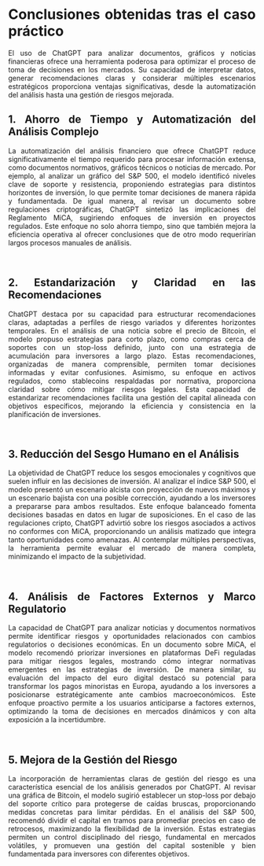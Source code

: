 <div align="justify">

# Conclusiones obtenidas tras el caso práctico

El uso de ChatGPT para analizar documentos, gráficos y noticias financieras ofrece una herramienta poderosa para optimizar el proceso de toma de decisiones en los mercados. Su capacidad de interpretar datos, generar recomendaciones claras y considerar múltiples escenarios estratégicos proporciona ventajas significativas, desde la automatización del análisis hasta una gestión de riesgos mejorada.

## 1. Ahorro de Tiempo y Automatización del Análisis Complejo

La automatización del análisis financiero que ofrece ChatGPT reduce significativamente el tiempo requerido para procesar información extensa, como documentos normativos, gráficos técnicos o noticias de mercado. Por ejemplo, al analizar un gráfico del S&P 500, el modelo identificó niveles clave de soporte y resistencia, proponiendo estrategias para distintos horizontes de inversión, lo que permite tomar decisiones de manera rápida y fundamentada. De igual manera, al revisar un documento sobre regulaciones criptográficas, ChatGPT sintetizó las implicaciones del Reglamento MiCA, sugiriendo enfoques de inversión en proyectos regulados. Este enfoque no solo ahorra tiempo, sino que también mejora la eficiencia operativa al ofrecer conclusiones que de otro modo requerirían largos procesos manuales de análisis.

<br>

## 2. Estandarización y Claridad en las Recomendaciones
ChatGPT destaca por su capacidad para estructurar recomendaciones claras, adaptadas a perfiles de riesgo variados y diferentes horizontes temporales. En el análisis de una noticia sobre el precio de Bitcoin, el modelo propuso estrategias para corto plazo, como compras cerca de soportes con un stop-loss definido, junto con una estrategia de acumulación para inversores a largo plazo. Estas recomendaciones, organizadas de manera comprensible, permiten tomar decisiones informadas y evitar confusiones. Asimismo, su enfoque en activos regulados, como stablecoins respaldadas por normativa, proporciona claridad sobre cómo mitigar riesgos legales. Esta capacidad de estandarizar recomendaciones facilita una gestión del capital alineada con objetivos específicos, mejorando la eficiencia y consistencia en la planificación de inversiones.

<br>

## 3. Reducción del Sesgo Humano en el Análisis

La objetividad de ChatGPT reduce los sesgos emocionales y cognitivos que suelen influir en las decisiones de inversión. Al analizar el índice S&P 500, el modelo presentó un escenario alcista con proyección de nuevos máximos y un escenario bajista con una posible corrección, ayudando a los inversores a prepararse para ambos resultados. Este enfoque balanceado fomenta decisiones basadas en datos en lugar de suposiciones. En el caso de las regulaciones cripto, ChatGPT advirtió sobre los riesgos asociados a activos no conformes con MiCA, proporcionando un análisis matizado que integra tanto oportunidades como amenazas. Al contemplar múltiples perspectivas, la herramienta permite evaluar el mercado de manera completa, minimizando el impacto de la subjetividad.

<br>

## 4. Análisis de Factores Externos y Marco Regulatorio
La capacidad de ChatGPT para analizar noticias y documentos normativos permite identificar riesgos y oportunidades relacionados con cambios regulatorios o decisiones económicas. En un documento sobre MiCA, el modelo recomendó priorizar inversiones en plataformas DeFi reguladas para mitigar riesgos legales, mostrando cómo integrar normativas emergentes en las estrategias de inversión. De manera similar, su evaluación del impacto del euro digital destacó su potencial para transformar los pagos minoristas en Europa, ayudando a los inversores a posicionarse estratégicamente ante cambios macroeconómicos. Este enfoque proactivo permite a los usuarios anticiparse a factores externos, optimizando la toma de decisiones en mercados dinámicos y con alta exposición a la incertidumbre.

<br>

## 5. Mejora de la Gestión del Riesgo
La incorporación de herramientas claras de gestión del riesgo es una característica esencial de los análisis generados por ChatGPT. Al revisar una gráfica de Bitcoin, el modelo sugirió establecer un stop-loss por debajo del soporte crítico para protegerse de caídas bruscas, proporcionando medidas concretas para limitar pérdidas. En el análisis del S&P 500, recomendó dividir el capital en tramos para promediar precios en caso de retrocesos, maximizando la flexibilidad de la inversión. Estas estrategias permiten un control disciplinado del riesgo, fundamental en mercados volátiles, y promueven una gestión del capital sostenible y bien fundamentada para inversores con diferentes objetivos.








